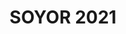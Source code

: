 ---
title: SOYOR 2021
redirect_to: https://drive.google.com/file/d/1V3M6m9sz731lIM_cwrngHNuH2-738gyN/view
redirect_from: 
  - /SOYOR2021
  - /soyor2021
---